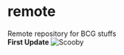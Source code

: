 # remote
Remote repository for BCG stuffs<br>
**First Update**
![Scooby](https://user-images.githubusercontent.com/73837835/215006783-4976d625-a14f-4a11-acfb-ce46178a43f6.jpg)
